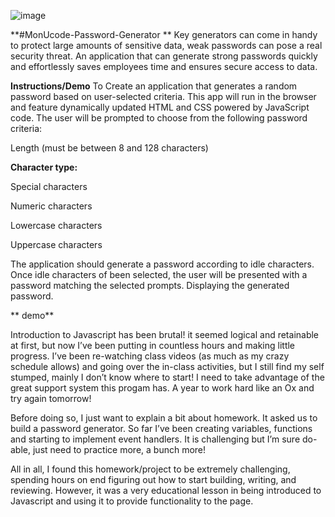 ![image](https://user-images.githubusercontent.com/59587190/111298912-71162500-86a3-11eb-9417-cf6eb401015d.png)

**#MonUcode-Password-Generator
**
Key generators can come in handy to protect large amounts of sensitive data, weak passwords can pose a real security threat. An application that can generate strong passwords quickly and effortlessly saves employees time and ensures secure access to data.

**Instructions/Demo**
To Create an application that generates a random password based on user-selected criteria. This app will run in the browser and feature dynamically updated HTML and CSS powered by JavaScript code.
The user will be prompted to choose from the following password criteria:

Length (must be between 8 and 128 characters)

**Character type:**

Special characters 

Numeric characters

Lowercase characters

Uppercase characters

The application should generate a password according to idle characters. Once idle characters of been selected, the user will be presented with a password matching the selected prompts. Displaying the generated password.

**
demo**

Introduction to Javascript has been brutal! it seemed logical and retainable at first, but now I’ve been putting in countless hours and making little progress. I’ve been re-watching class videos (as much as my crazy schedule allows) and going over the in-class activities, but I still find my self stumped, mainly I don’t know where to start! I need to take advantage of the great support system this progam has. A year to work hard like an Ox and try again tomorrow!

Before doing so, I just want to explain a bit about homework. It asked us to build a password generator. So far I’ve been creating variables, functions and starting to implement event handlers. It is challenging but I’m sure do-able, just need to practice more, a bunch more!

All in all, I found this homework/project to be extremely challenging, spending hours on end figuring out how to start building, writing, and reviewing. However, it was a very educational lesson in being introduced to Javascript and using it to provide functionality to the page.
